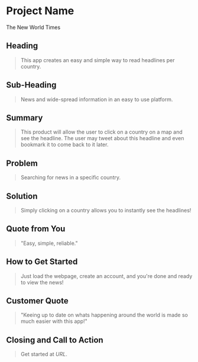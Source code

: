 # Project Name #
The New World Times

<!-- 
> This material was originally posted [here](http://www.quora.com/What-is-Amazons-approach-to-product-development-and-product-management). It is reproduced here for posterities sake.

There is an approach called "working backwards" that is widely used at Amazon. They work backwards from the customer, rather than starting with an idea for a product and trying to bolt customers onto it. While working backwards can be applied to any specific product decision, using this approach is especially important when developing new products or features.

For new initiatives a product manager typically starts by writing an internal press release announcing the finished product. The target audience for the press release is the new/updated product's customers, which can be retail customers or internal users of a tool or technology. Internal press releases are centered around the customer problem, how current solutions (internal or external) fail, and how the new product will blow away existing solutions.

If the benefits listed don't sound very interesting or exciting to customers, then perhaps they're not (and shouldn't be built). Instead, the product manager should keep iterating on the press release until they've come up with benefits that actually sound like benefits. Iterating on a press release is a lot less expensive than iterating on the product itself (and quicker!).

If the press release is more than a page and a half, it is probably too long. Keep it simple. 3-4 sentences for most paragraphs. Cut out the fat. Don't make it into a spec. You can accompany the press release with a FAQ that answers all of the other business or execution questions so the press release can stay focused on what the customer gets. My rule of thumb is that if the press release is hard to write, then the product is probably going to suck. Keep working at it until the outline for each paragraph flows. 

Oh, and I also like to write press-releases in what I call "Oprah-speak" for mainstream consumer products. Imagine you're sitting on Oprah's couch and have just explained the product to her, and then you listen as she explains it to her audience. That's "Oprah-speak", not "Geek-speak".

Once the project moves into development, the press release can be used as a touchstone; a guiding light. The product team can ask themselves, "Are we building what is in the press release?" If they find they're spending time building things that aren't in the press release (overbuilding), they need to ask themselves why. This keeps product development focused on achieving the customer benefits and not building extraneous stuff that takes longer to build, takes resources to maintain, and doesn't provide real customer benefit (at least not enough to warrant inclusion in the press release).
 -->
 
## Heading ##
  <!-- > Name the product in a way the reader (i.e. your target customers) will understand. -->
  > This app creates an easy and simple way to read headlines per country.

## Sub-Heading ##
  <!-- > Describe who the market for the product is and what benefit they get. One sentence only underneath the title. -->
  > News and wide-spread information in an easy to use platform.

## Summary ##
  <!-- > Give a summary of the product and the benefit. Assume the reader will not read anything else so make this paragraph good. -->
  > This product will allow the user to click on a country on a map and see the headline. The user may tweet about this headline and even bookmark it to come back to it later.

## Problem ##
  <!-- > Describe the problem your product solves. -->
  > Searching for news in a specific country.

## Solution ##
  <!-- > Describe how your product elegantly solves the problem. -->
  > Simply clicking on a country allows you to instantly see the headlines!

## Quote from You ##
  <!-- > A quote from a spokesperson in your company. -->
  > "Easy, simple, reliable."

## How to Get Started ##
  <!-- > Describe how easy it is to get started. -->
  > Just load the webpage, create an account, and you're done and ready to view the news!

## Customer Quote ##
  <!-- > Provide a quote from a hypothetical customer that describes how they experienced the benefit. -->
  > "Keeing up to date on whats happening around the world is made so much easier with this app!"

## Closing and Call to Action ##
  <!-- > Wrap it up and give pointers where the reader should go next. -->
  > Get started at *URL*.
